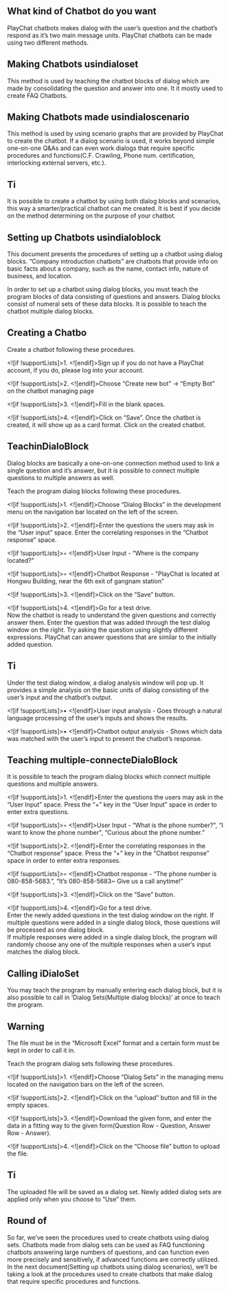 
## What kind of Chatbot do you want

PlayChat chatbots makes dialog with the user’s question and the chatbot’s respond as it’s two main message units. PlayChat chatbots can be made using two different methods.

## Making Chatbots usindialoset

This method is used by teaching the chatbot blocks of dialog which are made by consolidating the question and answer into one. It it mostly used to create FAQ Chatbots.

## Making Chatbots made usindialoscenario

This method is used by using scenario graphs that are provided by PlayChat to create the chatbot. If a dialog scenario is used, it works beyond simple one-on-one Q&As and can even work dialogs that require specific procedures and functions(C.F. Crawling, Phone num. certification, interlocking external servers, etc.).

## Ti

It is possible to create a chatbot by using both dialog blocks and scenarios, this way a smarter/practical chatbot can me created. It is best if you decide on the method determining on the purpose of your chatbot.

## Setting up Chatbots usindialoblock

This document presents the procedures of setting up a chatbot using dialog blocks. “Company introduction chatbots” are chatbots that provide info on basic facts about a company, such as the name, contact info, nature of business, and location.

In order to set up a chatbot using dialog blocks, you must teach the program blocks of data consisting of questions and answers. Dialog blocks consist of numeral sets of these data blocks. It is possible to teach the chatbot multiple dialog blocks.

## Creating a Chatbo

Create a chatbot following these procedures.

<![if !supportLists]>1. <![endif]>Sign up if you do not have a PlayChat account, if you do, please log into your account.

<![if !supportLists]>2. <![endif]>Choose “Create new bot” -> “Empty Bot” on the chatbot managing page

<![if !supportLists]>3. <![endif]>Fill in the blank spaces.

<![if !supportLists]>4. <![endif]>Click on “Save”. Once the chatbot is created, it will show up as a card format. Click on the created chatbot.

## TeachinDialoBlock

Dialog blocks are basically a one-on-one connection method used to link a single question and it’s answer, but it is possible to connect multiple questions to multiple answers as well.

Teach the program dialog blocks following these procedures.

<![if !supportLists]>1. <![endif]>Choose “Dialog Blocks” in the development menu on the navigation bar located on the left of the screen.

<![if !supportLists]>2. <![endif]>Enter the questions the users may ask in the “User input” space. Enter the correlating responses in the “Chatbot response” space.

<![if !supportLists]>◦ <![endif]>User Input - “Where is the company located?"

<![if !supportLists]>◦ <![endif]>Chatbot Response - "PlayChat is located at Hongwu Building, near the 6th exit of gangnam station”

<![if !supportLists]>3. <![endif]>Click on the “Save” button.

<![if !supportLists]>4. <![endif]>Go for a test drive.  
Now the chatbot is ready to understand the given questions and correctly answer them. Enter the question that was added through the test dialog window on the right. Try asking the question using slightly different expressions. PlayChat can answer questions that are similar to the initially added question.

## Ti

Under the test dialog window, a dialog analysis window will pop up. It provides a simple analysis on the basic units of dialog consisting of the user’s input and the chatbot’s output.

<![if !supportLists]>• <![endif]>User input analysis - Goes through a natural language processing of the user’s inputs and shows the results.

<![if !supportLists]>• <![endif]>Chatbot output analysis - Shows which data was matched with the user’s input to present the chatbot’s response.

## Teaching multiple-connecteDialoBlock

It is possible to teach the program dialog blocks which connect multiple questions and multiple answers.

<![if !supportLists]>1. <![endif]>Enter the questions the users may ask in the “User Input” space. Press the “+” key in the “User Input” space in order to enter extra questions.

<![if !supportLists]>◦ <![endif]>User Input - “What is the phone number?", “I want to know the phone number", “Curious about the phone number.”

<![if !supportLists]>2. <![endif]>Enter the correlating responses in the “Chatbot response” space. Press the “+” key in the “Chatbot response” space in order to enter extra responses.

<![if !supportLists]>◦ <![endif]>Chatbot response - “The phone number is 080-858-5683.”, “It’s 080-858-5683~ Give us a call anytime!”

<![if !supportLists]>3. <![endif]>Click on the “Save” button.

<![if !supportLists]>4. <![endif]>Go for a test drive.  
Enter the newly added questions in the test dialog window on the right. If multiple questions were added in a single dialog block, those questions will be processed as one dialog block.  
If multiple responses were added in a single dialog block, the program will randomly choose any one of the multiple responses when a user’s input matches the dialog block.

## Calling iDialoSet

You may teach the program by manually entering each dialog block, but it is also possible to call in ‘Dialog Sets(Multiple dialog blocks)’ at once to teach the program.

## Warning

The file must be in the “Microsoft Excel” format and a certain form must be kept in order to call it in.

Teach the program dialog sets following these procedures.

<![if !supportLists]>1. <![endif]>Choose “Dialog Sets” in the managing menu located on the navigation bars on the left of the screen.

<![if !supportLists]>2. <![endif]>Click on the “upload” button and fill in the empty spaces.

<![if !supportLists]>3. <![endif]>Download the given form, and enter the data in a fitting way to the given form(Question Row - Question, Answer Row - Answer).

<![if !supportLists]>4. <![endif]>Click on the “Choose file” button to upload the file.

## Ti

The uploaded file will be saved as a dialog set. Newly added dialog sets are applied only when you choose to “Use” them.

## Round of

So far, we’ve seen the procedures used to create chatbots using dialog sets. Chatbots made from dialog sets can be used as FAQ functioning chatbots answering large numbers of questions, and can function even more precisely and sensitively, if advanced functions are correctly utilized. In the next document(Setting up chatbots using dialog scenarios), we’ll be taking a look at the procedures used to create chatbots that make dialog that require specific procedures and functions.
